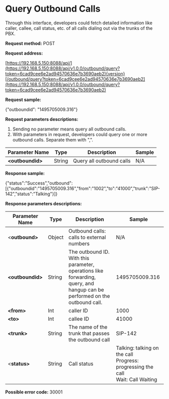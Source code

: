 # Query Outbound Calls

Through this interface, developers could fetch detailed information like caller, callee, call status, etc. of all calls dialing out via the trunks of the PBX.

**Request method:** POST

**Request address:**

[https://192.168.5.150:8088/api/](https://192.168.5.150:8088/api/v1.0.0/outbound/query?token=6cad9cee6e2ad94570636e7b3690aeb2){version}[/outbound/query?token=6cad9cee6e2ad94570636e7b3690aeb2](https://192.168.5.150:8088/api/v1.0.0/outbound/query?token=6cad9cee6e2ad94570636e7b3690aeb2)

**Request sample:**

{"outboundid": "1495705009.316"}

**Request parameters descriptions:**

1. Sending no parameter means query all outbound calls.
2. With parameters in request, developers could query one or more outbound calls. Separate them with ",".

| **Parameter Name** | **Type** | **Description** | **Sample** |
| --- | --- | --- | --- |
| **&lt;outboundid&gt;** | String | Query all outbound calls | N/A |

**Response sample:**

{"status":"Success","outbound":\[{"outboundid":"1495705009.316","from":"1002","to":"41000","trunk":"SIP-142","status":"Talking"}\]}

**Response parameters descriptions:**

| **Parameter Name** | **Type** | **Description** | **Sample** |
| --- | --- | --- | --- |
| &lt;**outbound&gt;** | Object | Outbound calls: calls to external numbers | N/A |
| **&lt;outboundid&gt;** | String | The outbound ID. With this parameter, operations like forwarding, query, and hangup can be performed on the outbound call. | 1495705009.316 |
| **&lt;from&gt;** | Int | caller ID | 1000 |
| **&lt;to&gt;** | Int | callee ID | 41000 |
| **&lt;trunk&gt;** | String | The name of the trunk that passes the outbound call | SIP-142 |
| &lt;**status&gt;** | String | Call status | Talking: talking on the call <br> Progress: progressing the call <br> Wait: Call Waiting |

**Possible error code:** 30001

